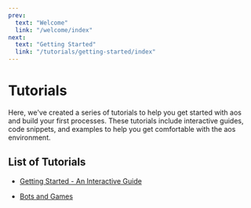 ```yaml
---
prev:
  text: "Welcome"
  link: "/welcome/index"
next:
  text: "Getting Started"
  link: "/tutorials/getting-started/index"
---
```


# Tutorials

Here, we've created a series of tutorials to help you get started with aos and build your first processes. These tutorials include interactive guides, code snippets, and examples to help you get comfortable with the aos environment.

## List of Tutorials

- [Getting Started - An Interactive Guide](getting-started/index)

- [Bots and Games](bots-and-games/index)
